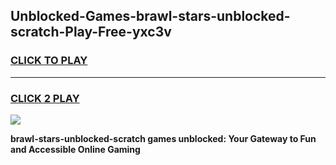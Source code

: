 
## Unblocked-Games-brawl-stars-unblocked-scratch-Play-Free-yxc3v
<h3>
<a href="https://premium76.site?title=brawl-stars-unblocked-scratch&ref=18A1">CLICK TO PLAY</a></h3>
<hr>

<h3>
<a href="https://premium76.site?title=brawl-stars-unblocked-scratch&ref=18A1">CLICK 2 PLAY</a>
  
</h3>

<a href="https://premium76.site?title=brawl-stars-unblocked-scratch&ref=18A1"><img src="https://clearcache.store/games.png"></a>


**brawl-stars-unblocked-scratch games unblocked: Your Gateway to Fun and Accessible Online Gaming**
